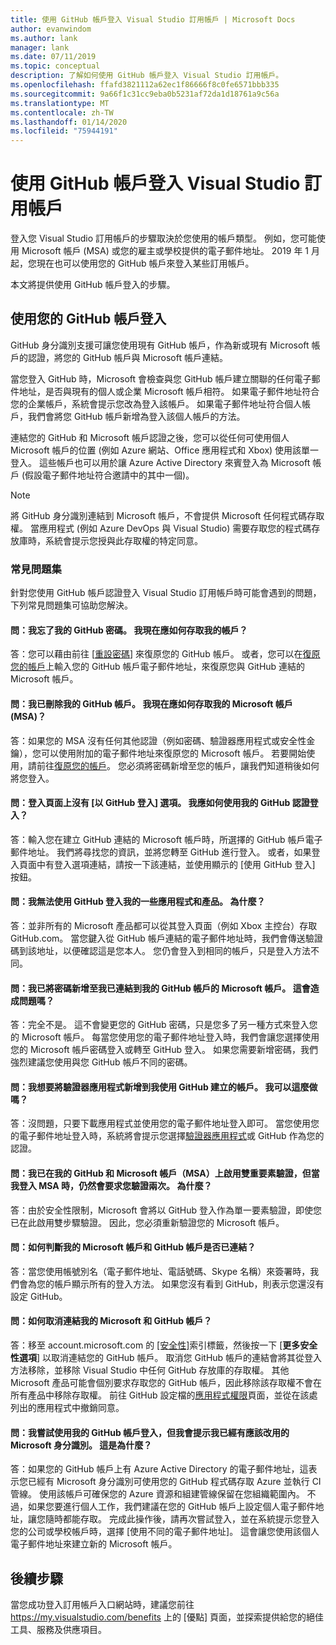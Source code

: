 ```yaml
---
title: 使用 GitHub 帳戶登入 Visual Studio 訂用帳戶 | Microsoft Docs
author: evanwindom
ms.author: lank
manager: lank
ms.date: 07/11/2019
ms.topic: conceptual
description: 了解如何使用 GitHub 帳戶登入 Visual Studio 訂用帳戶。
ms.openlocfilehash: ffafd3821112a62ec1f86666f8c0fe6571bbb335
ms.sourcegitcommit: 9a66f1c31cc9eba0b5231af72da1d18761a9c56a
ms.translationtype: MT
ms.contentlocale: zh-TW
ms.lasthandoff: 01/14/2020
ms.locfileid: "75944191"
---
```

# <a name="signing-in-to-visual-studio-subscriptions-with-your-github-account"></a>使用 GitHub 帳戶登入 Visual Studio 訂用帳戶 

登入您 Visual Studio 訂用帳戶的步驟取決於您使用的帳戶類型。 例如，您可能使用 Microsoft 帳戶 (MSA) 或您的雇主或學校提供的電子郵件地址。 2019 年 1 月起，您現在也可以使用您的 GitHub 帳戶來登入某些訂用帳戶。 

本文將提供使用 GitHub 帳戶登入的步驟。

## <a name="signing-in-with-your-github-account"></a>使用您的 GitHub 帳戶登入

GitHub 身分識別支援可讓您使用現有 GitHub 帳戶，作為新或現有 Microsoft 帳戶的認證，將您的 GitHub 帳戶與 Microsoft 帳戶連結。 

當您登入 GitHub 時，Microsoft 會檢查與您 GitHub 帳戶建立關聯的任何電子郵件地址，是否與現有的個人或企業 Microsoft 帳戶相符。 如果電子郵件地址符合您的企業帳戶，系統會提示您改為登入該帳戶。 如果電子郵件地址符合個人帳戶，我們會將您 GitHub 帳戶新增為登入該個人帳戶的方法。

連結您的 GitHub 和 Microsoft 帳戶認證之後，您可以從任何可使用個人 Microsoft 帳戶的位置 (例如 Azure 網站、Office 應用程式和 Xbox) 使用該單一登入。 這些帳戶也可以用於讓 Azure Active Directory 來賓登入為 Microsoft 帳戶 (假設電子郵件地址符合邀請中的其中一個)。

> [!NOTE]
> 將 GitHub 身分識別連結到 Microsoft 帳戶，不會提供 Microsoft 任何程式碼存取權。 當應用程式 (例如 Azure DevOps 與 Visual Studio) 需要存取您的程式碼存放庫時，系統會提示您授與此存取權的特定同意。 

### <a name="frequently-asked-questions"></a>常見問題集
針對您使用 GitHub 帳戶認證登入 Visual Studio 訂用帳戶時可能會遇到的問題，下列常見問題集可協助您解決。

#### <a name="q-i-forgot-my-github-password--how-can-i-access-my-account-now"></a>問：我忘了我的 GitHub 密碼。  我現在應如何存取我的帳戶？
答：您可以藉由前往 [[重設密碼](https://github.com/password_reset)] 來復原您的 GitHub 帳戶。 或者，您可以在[復原您的帳戶](https://account.live.com/password/reset)上輸入您的 GitHub 帳戶電子郵件地址，來復原您與 GitHub 連結的 Microsoft 帳戶。

#### <a name="q-i-deleted-my-github-account--how-can-i-access-my-microsoft-account-msa-now"></a>問：我已刪除我的 GitHub 帳戶。  我現在應如何存取我的 Microsoft 帳戶 (MSA)？
答：如果您的 MSA 沒有任何其他認證（例如密碼、驗證器應用程式或安全性金鑰），您可以使用附加的電子郵件地址來復原您的 Microsoft 帳戶。 若要開始使用，請前往[復原您的帳戶](https://account.live.com/password/reset)。 您必須將密碼新增至您的帳戶，讓我們知道稍後如何將您登入。 

#### <a name="q-theres-no-sign-in-with-github-option-on-the-sign-in-page--how-can-i-use-my-github-credentials-to-sign-in"></a>問：登入頁面上沒有 [以 GitHub 登入] 選項。  我應如何使用我的 GitHub 認證登入？
答：輸入您在建立 GitHub 連結的 Microsoft 帳戶時，所選擇的 GitHub 帳戶電子郵件地址。 我們將尋找您的資訊，並將您轉至 GitHub 進行登入。 或者，如果登入頁面中有登入選項連結，請按一下該連結，並使用顯示的 [使用 GitHub 登入] 按鈕。 

#### <a name="q-i-cant-sign-in-to-some-of-my-apps-and-products-with-github--why"></a>問：我無法使用 GitHub 登入我的一些應用程式和產品。  為什麼？
答：並非所有的 Microsoft 產品都可以從其登入頁面（例如 Xbox 主控台）存取 GitHub.com。 當您鍵入從 GitHub 帳戶連結的電子郵件地址時，我們會傳送驗證碼到該地址，以便確認這是您本人。 您仍會登入到相同的帳戶，只是登入方法不同。 

#### <a name="q--ive-added-a-password-to-the-microsoft-account-i-have-linked-to-my-github-account--will-that-cause-a-problem"></a>問：我已將密碼新增至我已連結到我的 GitHub 帳戶的 Microsoft 帳戶。  這會造成問題嗎？
答：完全不是。 這不會變更您的 GitHub 密碼，只是您多了另一種方式來登入您的 Microsoft 帳戶。 每當您使用您的電子郵件地址登入時，我們會讓您選擇使用您的 Microsoft 帳戶密碼登入或轉至 GitHub 登入。 如果您需要新增密碼，我們強烈建議您使用與您 GitHub 帳戶不同的密碼。

#### <a name="q-i-want-to-add-the-authenticator-app-to-the-account-i-created-using-github--can-i-do-that"></a>問：我想要將驗證器應用程式新增到我使用 GitHub 建立的帳戶。  我可以這麼做嗎？
答：沒問題，只要下載應用程式並使用您的電子郵件地址登入即可。 當您使用您的電子郵件地址登入時，系統將會提示您選擇[驗證器應用程式](https://www.microsoft.com/p/microsoft-authenticator/9nblgggzmcj6)或 GitHub 作為您的認證。

#### <a name="q-ive-enabled-two-factor-authentication-on-both-my-github-and-microsoft-accounts-msa-but-when-i-sign-in-to-my-msa-im-still-asked-to-authenticate-twice--why"></a>問：我已在我的 GitHub 和 Microsoft 帳戶（MSA）上啟用雙重要素驗證，但當我登入 MSA 時，仍然會要求您驗證兩次。  為什麼？
答：由於安全性限制，Microsoft 會將以 GitHub 登入作為單一要素驗證，即使您已在此啟用雙步驟驗證。 因此，您必須重新驗證您的 Microsoft 帳戶。 

#### <a name="q--how-can-i-tell-if-my-microsoft-account-and-github-accounts-are-linked"></a>問：如何判斷我的 Microsoft 帳戶和 GitHub 帳戶是否已連結？
答：當您使用帳號別名（電子郵件地址、電話號碼、Skype 名稱）來簽署時，我們會為您的帳戶顯示所有的登入方法。 如果您沒有看到 GitHub，則表示您還沒有設定 GitHub。

#### <a name="q--how-can-i-unlink-my-microsoft-and-github-accounts"></a>問：如何取消連結我的 Microsoft 和 GitHub 帳戶？ 
答：移至 account.microsoft.com 的 [[安全性]](https://account.microsoft.com/security)索引標籤，然後按一下 [**更多安全性選項**] 以取消連結您的 GitHub 帳戶。 取消您 GitHub 帳戶的連結會將其從登入方法移除，並移除 Visual Studio 中任何 GitHub 存放庫的存取權。 其他 Microsoft 產品可能會個別要求存取您的 GitHub 帳戶，因此移除該存取權不會在所有產品中移除存取權。 前往 GitHub 設定檔的[應用程式權限](https://github.com/settings/applications)頁面，並從在該處列出的應用程式中撤銷同意。

#### <a name="q--i-try-to-use-my-github-account-to-sign-in-but-im-prompted-that-i-already-have-a-microsoft-identity-that-i-should-use-instead--whats-happening"></a>問：我嘗試使用我的 GitHub 帳戶登入，但我會提示我已經有應該改用的 Microsoft 身分識別。  這是為什麼？
答：如果您的 GitHub 帳戶上有 Azure Active Directory 的電子郵件地址，這表示您已經有 Microsoft 身分識別可使用您的 GitHub 程式碼存取 Azure 並執行 CI 管線。 使用該帳戶可確保您的 Azure 資源和組建管線保留在您組織範圍內。 不過，如果您要進行個人工作，我們建議在您的 GitHub 帳戶上設定個人電子郵件地址，讓您隨時都能存取。 完成此操作後，請再次嘗試登入，並在系統提示您登入您的公司或學校帳戶時，選擇 [使用不同的電子郵件地址]。 這會讓您使用該個人電子郵件地址來建立新的 Microsoft 帳戶。

## <a name="next-steps"></a>後續步驟
當您成功登入訂用帳戶入口網站時，建議您前往 https://my.visualstudio.com/benefits 上的 [優點] 頁面，並探索提供給您的絕佳工具、服務及供應項目。  
